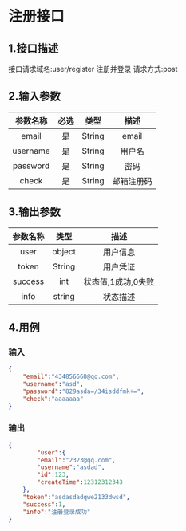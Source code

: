 # 注册接口

## 1.接口描述

接口请求域名:user/register
注册并登录
请求方式:post

## 2.输入参数

| 参数名称  | 必选  |  类型  |         描述         |
| :-------: | :---: | :----: | :------------------: |
| email | 是 | String | email |
| username | 是 | String | 用户名 |
| password | 是 | String | 密码 |
| check | 是 | String | 邮箱注册码 |

## 3.输出参数

|  参数名称  |  类型  |         描述         |
| :-------: | :----: | :------------------: |
| user | object | 用户信息 |
| token | String | 用户凭证 |
| success | int | 状态值,1成功,0失败 |
| info | string | 状态描述 |

## 4.用例

### 输入

```json
{
    "email":"434856668@qq.com",
    "username":"asd",
    "password":"829asda=/34isddfmk+=",
    "check":"aaaaaaa"
}
```

### 输出

```json
{
        "user":{
        "email":"2323@qq.com",
        "username":"asdad",
        "id":123,
        "createTime":12312312343
    },
    "token":"asdasdadqwe2133dwsd",
    "success":1,
    "info":"注册登录成功"
}
```

